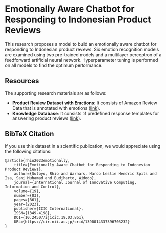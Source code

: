 # Emotionally Aware Chatbot for Responding to Indonesian Product Reviews
This research proposes a model to build an emotionally aware chatbot for responding to Indonesian product reviews. Six emotion recognition models are examined using two pre-trained models and a multilayer perceptron of a feedforward artificial neural network. Hyperparameter tuning is performed on all models to find the optimum performance.
	
## Resources
The supporting research materials are as follows:
- **Product Review Dataset with Emotions**: It consists of Amazon Review Data that is annotated with emotions ([link](https://github.com/rhiosutoyo/Indonesian-EAC/tree/main/dataset/product-reviews-with-emotions)).
- **Knowledge Database**: It consists of predefined response templates for answering product reviews ([link](https://github.com/rhiosutoyo/Indonesian-EAC/blob/main/dataset/response-templates/predefined_respond_semicolon_delimited.csv)).

## BibTeX Citation
If you use this dataset in a scientific publication, we would appreciate using the following citations:

```
@article{rhio2023emotionally,
	title={Emotionally Aware Chatbot for Responding to Indonesian Product Reviews},
	author={Sutoyo, Rhio and Warnars, Harco Leslie Hendric Spits and Isa, Sani Muhamad and Budiharto, Widodo},
	journal={International Journal of Innovative Computing, Information and Control},
	volume={19},
	number={03},
	pages={861},
	year={2023},
	publisher={ICIC International},
	ISSN={1349-4198},
	DOI={10.24507/ijicic.19.03.861},
	URL={https://cir.nii.ac.jp/crid/1390014337396703232}
}
```
